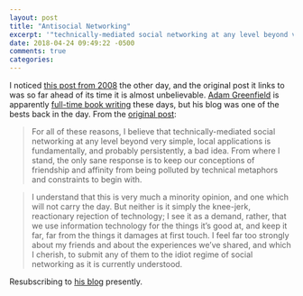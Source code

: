 ```yaml
---
layout: post
title: "Antisocial Networking"
excerpt: '"technically-mediated social networking at any level beyond very simple, local applications is fundamentally, and probably persistently, a bad idea"'
date: 2018-04-24 09:49:22 -0500
comments: true
categories: 
---
```


I noticed [this post from 2008](/2008/01/05/anitsocial-networking/) the other day, and the original post it links to was so far ahead of its time it is almost unbelievable. [Adam Greenfield](https://www.wikiwand.com/en/Adam_Greenfield) is apparently [full-time book writing](https://www.amazon.com/Adam-Greenfield/e/B001H6SA1C/ref=sr_ntt_srch_lnk_1) these days, but his blog was one of the bests back in the day. From the [original post](https://speedbird.wordpress.com/2007/12/09/antisocial-networking/):

> For all of these reasons, I believe that technically-mediated social networking at any level beyond very simple, local applications is fundamentally, and probably persistently, a bad idea. From where I stand, the only sane response is to keep our conceptions of friendship and affinity from being polluted by technical metaphors and constraints to begin with.

> I understand that this is very much a minority opinion, and one which will not carry the day. But neither is it simply the knee-jerk, reactionary rejection of technology; I see it as a demand, rather, that we use information technology for the things it’s good at, and keep it far, far from the things it damages at first touch. I feel far too strongly about my friends and about the experiences we’ve shared, and which I cherish, to submit any of them to the idiot regime of social networking as it is currently understood.

Resubscribing to [his blog](https://speedbird.wordpress.com/) presently.